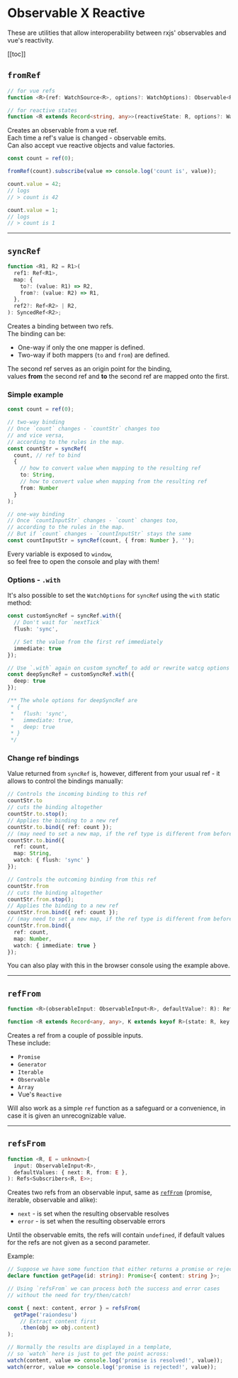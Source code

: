 # Observable X Reactive

These are utilities that allow interoperability between rxjs' observables and vue's reactivity.

[[toc]]

## `fromRef`

```ts
// for vue refs
function <R>(ref: WatchSource<R>, options?: WatchOptions): Observable<R>;

// for reactive states
function <R extends Record<string, any>>(reactiveState: R, options?: WatchOptions): Observable<R>;
```

Creates an observable from a vue ref.\
Each time a ref's value is changed - observable emits.\
Can also accept vue reactive objects and value factories.

```ts
const count = ref(0);

fromRef(count).subscribe(value => console.log('count is', value));

count.value = 42;
// logs
// > count is 42

count.value = 1;
// logs
// > count is 1
```

---

## `syncRef`

```ts
function <R1, R2 = R1>(
  ref1: Ref<R1>,
  map: {
    to?: (value: R1) => R2,
    from?: (value: R2) => R1,
  },
  ref2?: Ref<R2> | R2,
): SyncedRef<R2>;
```

Creates a binding between two refs.\
The binding can be:
- One-way if only the one mapper is defined.
- Two-way if both mappers (`to` and `from`) are defined.

The second ref serves as an origin point for the binding,\
values **from** the second ref and **to** the second ref are mapped onto the first.

### Simple example

```ts
const count = ref(0);

// two-way binding
// Once `count` changes - `countStr` changes too
// and vice versa,
// according to the rules in the map.
const countStr = syncRef(
  count, // ref to bind
  {
    // how to convert value when mapping to the resulting ref
    to: String,
    // how to convert value when mapping from the resulting ref
    from: Number
  }
);

// one-way binding
// Once `countInputStr` changes - `count` changes too,
// according to the rules in the map.
// But if `count` changes - `countInputStr` stays the same
const countInputStr = syncRef(count, { from: Number }, '');
```

Every variable is exposed to `window`,\
so feel free to open the console and play with them!

<ClientOnly>
  <SyncRef/>
</ClientOnly>

### Options - `.with`

It's also possible to set the `WatchOptions` for `syncRef` using the `with` static method:

```ts
const customSyncRef = syncRef.with({
  // Don't wait for `nextTick`
  flush: 'sync',

  // Set the value from the first ref immediately
  immediate: true
});

// Use `.with` again on custom syncRef to add or rewrite watcg options
const deepSyncRef = customSyncRef.with({
  deep: true
});

/** The whole options for deepSyncRef are
 * {
 *   flush: 'sync',
 *   immediate: true,
 *   deep: true
 * }
 */
```

### Change ref bindings

Value returned from `syncRef` is, however,
different from your usual ref - it allows to control the bindings manually:

```ts
// Controls the incoming binding to this ref
countStr.to
// cuts the binding altogether
countStr.to.stop();
// Applies the binding to a new ref
countStr.to.bind({ ref: count });
// (may need to set a new map, if the ref type is different from before)
countStr.to.bind({
  ref: count,
  map: String,
  watch: { flush: 'sync' }
});

// Controls the outcoming binding from this ref
countStr.from
// cuts the binding altogether
countStr.from.stop();
// Applies the binding to a new ref
countStr.from.bind({ ref: count });
// (may need to set a new map, if the ref type is different from before)
countStr.from.bind({
  ref: count,
  map: Number,
  watch: { immediate: true }
});
```

You can also play with this in the browser console using the example above.

---

## `refFrom`

```ts
function <R>(obserableInput: ObservableInput<R>, defaultValue?: R): Ref<UnwrapRef<R>>;

function <R extends Record<any, any>, K extends keyof R>(state: R, key: K): Ref<UnwrapRef<R[K]>>;
```

Creates a ref from a couple of possible inputs.\
These include:
- `Promise`
- `Generator`
- `Iterable`
- `Observable`
- `Array`
- Vue's `Reactive`

Will also work as a simple `ref` function as a safeguard or a convenience, in case it is given an unrecognizable value.

---

## `refsFrom`

```ts
function <R, E = unknown>(
  input: ObservableInput<R>,
  defaultValues: { next: R, from: E },
): Refs<Subscribers<R, E>>;
```

Creates two refs from an observable input, same as [`refFrom`](#reffrom) (promise, iterable, observable and alike):
- `next` - is set when the resulting observable resolves
- `error` - is set when the resulting observable errors

Until the observable emits, the refs will contain `undefined`,
if default values for the refs are not given as a second parameter.

Example:
```ts
// Suppose we have some function that either returns a promise or rejects it:
declare function getPage(id: string): Promise<{ content: string }>;

// Using `refsFrom` we can process both the success and error cases
// without the need for try/then/catch!

const { next: content, error } = refsFrom(
  getPage('raiondesu')
    // Extract content first
    .then(obj => obj.content)
);

// Normally the results are displayed in a template,
// so `watch` here is just to get the point across:
watch(content, value => console.log('promise is resolved!', value));
watch(error, value => console.log('promise is rejected!', value));
```
